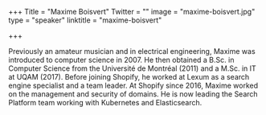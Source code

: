 +++
Title = "Maxime Boisvert"
Twitter = ""
image = "maxime-boisvert.jpg"
type = "speaker"
linktitle = "maxime-boisvert"

+++

Previously an amateur musician and in electrical engineering, Maxime was introduced to computer science in 2007. He then obtained a B.Sc. in Computer Science from the Université de Montréal (2011) and a M.Sc. in IT at UQAM (2017). Before joining Shopify, he worked at Lexum as a search engine specialist and a team leader. At Shopify since 2016, Maxime worked on the management and security of domains. He is now leading the Search Platform team working with Kubernetes and Elasticsearch.
